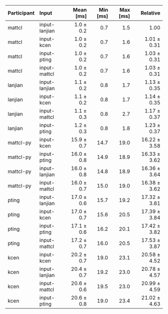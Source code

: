 | Participant | Input | Mean [ms] | Min [ms] | Max [ms] | Relative |
|:---|:---|---:|---:|---:|---:|
| mattcl | input-lanjian | 1.0 ± 0.2 | 0.7 | 1.5 | 1.00 |
| mattcl | input-kcen | 1.0 ± 0.2 | 0.7 | 1.6 | 1.01 ± 0.31 |
| mattcl | input-pting | 1.0 ± 0.2 | 0.7 | 1.6 | 1.03 ± 0.31 |
| mattcl | input-mattcl | 1.0 ± 0.2 | 0.7 | 1.6 | 1.03 ± 0.31 |
| lanjian | input-lanjian | 1.1 ± 0.2 | 0.8 | 1.7 | 1.13 ± 0.35 |
| lanjian | input-kcen | 1.1 ± 0.2 | 0.8 | 1.7 | 1.14 ± 0.35 |
| lanjian | input-mattcl | 1.1 ± 0.3 | 0.8 | 2.7 | 1.17 ± 0.37 |
| lanjian | input-pting | 1.2 ± 0.3 | 0.8 | 1.8 | 1.23 ± 0.37 |
| mattcl-py | input-kcen | 15.9 ± 0.7 | 14.7 | 19.0 | 16.22 ± 3.58 |
| mattcl-py | input-pting | 16.0 ± 0.8 | 14.9 | 18.9 | 16.33 ± 3.62 |
| mattcl-py | input-lanjian | 16.0 ± 0.8 | 14.8 | 18.9 | 16.36 ± 3.64 |
| mattcl-py | input-mattcl | 16.0 ± 0.7 | 15.0 | 19.0 | 16.38 ± 3.62 |
| pting | input-lanjian | 17.0 ± 0.6 | 15.7 | 19.2 | 17.32 ± 3.81 |
| pting | input-kcen | 17.0 ± 0.7 | 15.6 | 20.5 | 17.39 ± 3.84 |
| pting | input-pting | 17.1 ± 0.6 | 16.2 | 20.1 | 17.42 ± 3.82 |
| pting | input-mattcl | 17.2 ± 0.7 | 16.0 | 20.5 | 17.53 ± 3.87 |
| kcen | input-kcen | 20.2 ± 0.7 | 19.0 | 23.1 | 20.58 ± 4.52 |
| kcen | input-lanjian | 20.4 ± 0.7 | 19.2 | 23.0 | 20.78 ± 4.57 |
| kcen | input-mattcl | 20.6 ± 0.6 | 19.5 | 23.0 | 20.99 ± 4.59 |
| kcen | input-pting | 20.6 ± 0.8 | 19.0 | 23.4 | 21.02 ± 4.63 |
